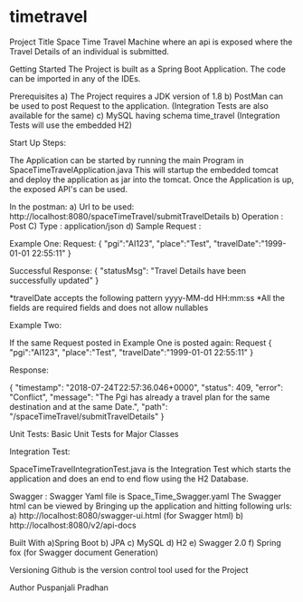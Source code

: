 # timetravel
Project Title
Space Time Travel Machine where an api is exposed where the Travel Details of an individual is submitted.

Getting Started
The Project is built as a Spring Boot Application. The code can be imported in any of the IDEs.


Prerequisites
a) The Project requires a JDK version of 1.8
b) PostMan can be used to post Request to the application. (Integration Tests are also available for the same)
c) MySQL having schema time_travel (Integration Tests will use the embedded H2)


Start Up Steps:

The Application can be started by running the main Program in SpaceTimeTravelApplication.java
This will startup the embedded tomcat and deploy the application as jar into the tomcat.
Once the Application is up, the exposed API's can be used.

In the postman:
a) Url to be used: http://localhost:8080/spaceTimeTravel/submitTravelDetails
b) Operation : Post
C) Type : application/json
d) Sample Request :

Example One:
Request:
{
	"pgi":"AI123",
	"place":"Test",
	"travelDate":"1999-01-01 22:55:11"
}

Successful Response:
{
    "statusMsg": "Travel Details have been successfully updated"
}

*travelDate accepts the following pattern yyyy-MM-dd HH:mm:ss
*All the fields are required fields and does not allow nullables

Example Two:

If the same Request posted in Example One is posted again:
Request
{
	"pgi":"AI123",
	"place":"Test",
	"travelDate":"1999-01-01 22:55:11"
}


Response:

{
    "timestamp": "2018-07-24T22:57:36.046+0000",
    "status": 409,
    "error": "Conflict",
    "message": "The Pgi has already a travel plan for the same destination and at the same Date.",
    "path": "/spaceTimeTravel/submitTravelDetails"
}

Unit Tests:
Basic Unit Tests for Major Classes

Integration Test:

SpaceTimeTravelIntegrationTest.java is the Integration Test which starts the application and does an end to end flow using the H2 Database.

Swagger :
Swagger Yaml file is Space_Time_Swagger.yaml
The Swagger html can be viewed by Bringing up the application and hitting following urls:
a) http://localhost:8080/swagger-ui.html (for Swagger html)
b) http://localhost:8080/v2/api-docs


Built With
a)Spring Boot
b) JPA
c) MySQL
d) H2
e) Swagger 2.0
f) Spring fox (for Swagger document Generation)





Versioning
Github is the version control tool used for the Project

Author
Puspanjali Pradhan


